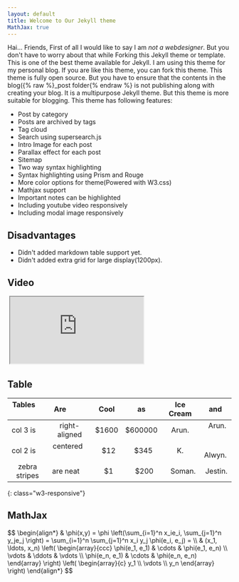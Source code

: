 ```yaml
---
layout: default
title: Welcome to Our Jekyll theme
MathJax: true
---
```


Hai... Friends, First of all I would like to say I am *not a webdesigner*. But you don't have to worry about that while Forking this Jekyll theme or template. This is one of the best theme available for Jekyll. I am using this theme for my personal blog. If you are like this theme, you can fork this theme. This theme is fully open source. But you have to ensure that the contents in the blog({% raw %}_post folder{% endraw %} is not publishing along with creating your blog. It is a multipurpose Jekyll theme. But this theme is more suitable for blogging. This theme has following features:

* Post by category
* Posts are archived by tags
* Tag cloud
* Search using supersearch.js
* Intro Image for each post
* Parallax effect for each post
* Sitemap
* Two way syntax highlighting
* Syntax highlighting using Prism and Rouge
* More color options for theme(Powered with W3.css)
* Mathjax support
* Important notes can be highlighted
* Including youtube video responsively
* Including modal image responsively

## Disadvantages
* Didn't added markdown table support yet.
* Didn't added extra grid for large display(1200px).

## Video

<div class="video-responsive">
  <iframe class="embed-responsive-item" src="https://www.youtube.com/embed/zpOULjyy-n8?rel=0" allowfullscreen></iframe>
</div>

## Table

| Tables        | Are           | Cool  |    as   | Ice Cream |   and    |
|:-------------:|:-------------:|:-----:|:-------:|:---------:|:--------:|
| col 3 is      | right-aligned | $1600 | $600000 |    Arun.  |   Arun.  |
| col 2 is      | centered      |   $12 |    $345 |     K.    |   Alwyn. |
| zebra stripes | are neat      |    $1 |    $200 |    Soman. |  Jestin. |
{: class="w3-responsive"}

## MathJax

<div style="overflow-x:auto">
$$
\begin{align*}
  & \phi(x,y) = \phi \left(\sum_{i=1}^n x_ie_i, \sum_{j=1}^n y_je_j \right)
  = \sum_{i=1}^n \sum_{j=1}^n x_i y_j \phi(e_i, e_j) = \\
  & (x_1, \ldots, x_n) \left( \begin{array}{ccc}
      \phi(e_1, e_1) & \cdots & \phi(e_1, e_n) \\
      \vdots & \ddots & \vdots \\
      \phi(e_n, e_1) & \cdots & \phi(e_n, e_n)
    \end{array} \right)
  \left( \begin{array}{c}
      y_1 \\
      \vdots \\
      y_n
    \end{array} \right)
\end{align*}
$$
</div>
